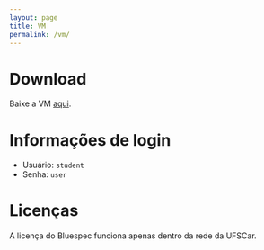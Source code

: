 ```yaml
---
layout: page
title: VM
permalink: /vm/
---
```


# Download

Baixe a VM [aqui](https://cloud.ufscar.br:8080/v1/AUTH_f93b4feb351e45c1a530d537f1a0c2c7/arq1/vm.tgz).

# Informações de login

* Usuário: `student`
* Senha: `user`

# Licenças

A licença do Bluespec funciona apenas dentro da rede da UFSCar.
